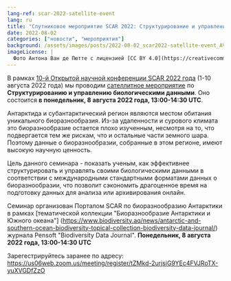 ```yaml
---
lang-ref: scar-2022-satellite-event
lang: ru
title: "Спутниковое мероприятие SCAR 2022: Структурирование и управление биологическими данными"
date: 2022-08-02
categories: ["новости", "мероприятия"]
background: /assets/images/posts/2022-08-02_scar2022-satellite-event_AVdP_SCAR_0037.jpg
imageLicense: |
  Фото Антона Ван де Пютте с лицензией [CC BY 4.0](https://creativecommons.org/licenses/by/4.0/)
---
```


В рамках [10-й Открытой научной конференции SCAR 2022 года](https://scar2022.org/) (1-10 августа 2022 года) мы проводим [сателлитное мероприятие](https://scar2022.org/satellite-events/) по **Структурированию и управлению биологическими данными**. Оно состоится **в понедельник, 8 августа 2022 года, 13:00-14:30 UTC**.

Антарктида и субантарктический регион являются местом обитания уникального биоразнообразия. Из-за удаленности и сурового климата это биоразнообразие остается плохо изученным, несмотря на то, что подвергается тем же рискам, что и остальные части земного шара. Поэтому данные о биоразнообразии, собранные в этом регионе, имеют высокую научную ценность.

Цель данного семинара - показать ученым, как эффективнее структурировать и управлять своими биологическими данными в соответствии с международными стандартными форматами данных о биоразнообразии, что позволит сэкономить драгоценное время на подготовку данных для анализа или архивирования онлайн.

Семинар организован Порталом SCAR по биоразнообразию Антарктики в рамках [тематической коллекции "Биоразнообразие Антарктики и Южного океана"] (https://www.biodiversity.aq/news/antarctic-and-southern-ocean-biodiversity-topical-collection-biodiversity-data-journal/) журнала Pensoft "Biodiversity Data Journal".
**Понедельник, 8 августа 2022 года, 13:00-14:30 UTC**

Зарегестрируйтесь заранее по адресу:
<https://us06web.zoom.us/meeting/register/tZMkd-2urjsiG9YEc4FVJRoTX-yuXVGDfZzO>
